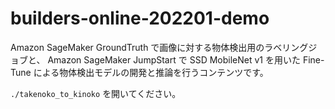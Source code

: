 # builders-online-202201-demo
Amazon SageMaker GroundTruth で画像に対する物体検出用のラベリングジョブと、
Amazon SageMaker JumpStart で SSD MobileNet v1 を用いた Fine-Tune による物体検出モデルの開発と推論を行うコンテンツです。  

`./takenoko_to_kinoko` を開いてください。  
